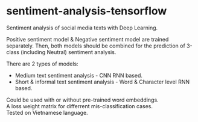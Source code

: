 # sentiment-analysis-tensorflow
Sentiment analysis of social media texts with Deep Learning.

Positive sentiment model & Negative sentiment model are trained separately.
Then, both models should be combined for the prediction of 3-class (including Neutral) sentiment analysis. 

There are 2 types of models:
- Medium text sentiment analysis - CNN RNN based.   
- Short & informal text sentiment analysis - Word & Character level RNN based.  

Could be used with or without pre-trained word embeddings.   
A loss weight matrix for differrent mis-classification cases.  
Tested on Vietnamese language.
